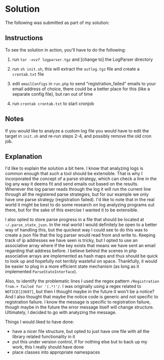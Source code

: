 # Solution

The following was submitted as part of my solution:

## Instructions

To see the solution in action, you'll have to do the following:

1. run `tar -xvzf logparser.tgz` and [change to] the LogParser directory

2. run `sh init.sh`, this will extract the `astlog.tgz` file and create a `crontab.txt` file

3. edit `emailConfigs` in `run.php` to send "registration_failed" emails to your email address of choice, there could be a better place for this (like a separate config file), but ran out of time

4. run `crontab crontab.txt` to start cronjob

## Notes

If you would like to analyze a custom log file you would have to edit the target in `init.sh` and re-run steps 2-4, and possibly remove the old cron job.

## Explanation

I'd like to explain the solution a bit here. I know that analyzing logs is common enough that such a tool should be extensible. That is why I incorporated the concept of a parse strategy, which can check a line in the log any way it deems fit and send emails out based on the results. Whenever the log parser reads through the log it will run the current line through all the registered parse strategies, but for our example we only have one parse strategy (registration failed). I'd like to note that in the real world it might be best to do some research on log analyzing programs out there, but for the sake of this exercise I wanted it to be extensible.

I also opted to store parse progress in a file that should be located at `~/.parse_state_json`. In the real world I would definitely be open to a better way of handling this, but the quickest way I could see to do this was to create a json file that the log parser would read from and write to. Keeping track of ip addresses we have seen is tricky, but I opted to use an associative array where if the key exists that means we have sent an email regarding that address before. I believe behind the scenes in php associative arrays are implemented as hash maps and thus should be quick to look up and hopefully not terribly wasteful on space. Thankfully, it would be easier to plug in a more efficient state mechanism (as long as it implemented `ParseStateInterface`).

Also, to identify the problematic lines I used the regex pattern `/Registration from.+ failed for '(.*)'/`. I was originally using a regex related to `NOTICE[23697]`, but then I thought maybe in the future it won't be a notice? And I also thought that maybe the notice code is generic and not specific to registration failure. I know the message is specific to registration failure, though maybe in the future the error message itself will change structure. Ultimately, I decided to go with analyzing the message.

Things I would liked to have done:
- have a nicer file structure, but opted to just have one file with all the library related functionality in it
- put this under version control, if for nothing else but to back up my work, this I really should have done
- place classes into appropriate namespaces